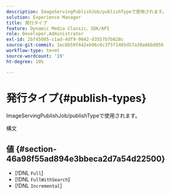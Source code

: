 ```yaml
---
description: ImageServingPublishJob/publishTypeで使用されます。
solution: Experience Manager
title: 発行タイプ
feature: Dynamic Media Classic、SDK/API
role: Developer,Administrator
exl-id: 2bf45005-c1ad-4df9-9042-d3557b7b028c
source-git-commit: 1ec8b59f442eb96c6c3f5f1405d57a38a86bd056
workflow-type: tm+mt
source-wordcount: '19'
ht-degree: 10%

---
```


# 発行タイプ{#publish-types}

ImageServingPublishJob/publishTypeで使用されます。

構文

## 値 {#section-46a98f55ad894e3bbeca2d7a54d22500}

* [!DNL `Full`]
* [!DNL `FullWithSearch`]
* [!DNL `Incremental`]
